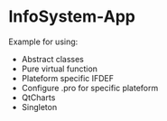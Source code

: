 # InfoSystem-App
Example for using:
- Abstract classes
- Pure virtual function
- Plateform specific IFDEF
- Configure .pro for specific plateform
- QtCharts
- Singleton
